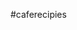 #caferecipies
<!-- Git is a type of VCS which stands for Version Control System
This is a sample website made as part of [_Learn Enough™ Git to BeDangerous_](https://www.learnenough.com/git-tutorial), possibly the greatestbeginner Git tutorial in the history of the Universe. You should totally [check it out](https://www.learnenough.com/git-tutorial), and be sure to [jointhe email list](https://www.learnenough.com/#email_list) and[follow @learnenough](http://twitter.com/learnenough) on Twitter.After finishing _Learn Enough™ Git to Be Dangerous_, you'll know enough Gitto be _dangerous_. This means you'll be able to use Git to track changes inyour projects, back up data, share your work with others, and collaboratewith programmers and other users of Git.

3 Stages of it Project: Working directory > Staging Area (index) > .git dir (aka repo)

PRocess of creating a repo:
1- Check folder using pdw command to make note of repo location.
Create Mainfolder/child_folder (mkdr + folder name without space).

2- Create files using touch command. Use ls command to check if files have been created.
3- Before initializing folder, check if it is not already a repo with the command git Status.
4- Use git init to initialize current filder as the git repo.
5- Use git status once again to check if folder is a repo. Any untrcked files will be marked red.
6- Next we need to push everything to github, but first we have to add all files to the repo using
git add . or git git add -A.
7- Commit ( save all modified documents) using the command git commit -m "type message here"
8- Check status of repo using git status, once more, and the follow the rest of the instructions on github.com
(steps may be different if folder is already a repo)

git remote add origin https://github.com/iGyalchester/test2.git
git branch -M master
git push -u origin master

add, commit, and push

Couple of usefl commands:
cd | change directory
pwd | displays all directory in folder
ls | lists files in directory
touch | create new empty file
mkdir | use to create empty folder
git status --short | Used to see what changes have been applied to repo folder(?)
M = Modified files, A = New files added to staging area, ?? = New file is untracked by git
git diff | used to compare files inside of repo folder
git commit | -a -m = commit everything in staging area
git mv | rename file
git rm | remove file from folder! Also stops git from tracking the file!
git rm --cashed | to untrack but not delete file.
git checkout | -b to create a new brand and checkout
git branch | crates a branch without checking out
git stash | save to new branch. list - shows list of work in progress stached. show - shows what files have been changed
WIP | not a command but it means work in progress
git reset | --soft: use when trying to add more changes before committing. --hard to start over (deletes all staged work)
-->
